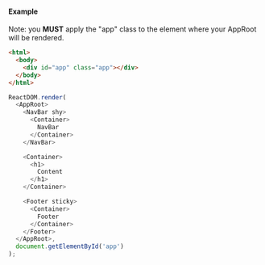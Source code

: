 #### Example

Note: you **MUST** apply the "app" class to the element where your AppRoot will be rendered.

```html static
<html>
  <body>
    <div id="app" class="app"></div>
  </body>
</html>
```

```js static
ReactDOM.render(
  <AppRoot>
    <NavBar shy>
      <Container>
        NavBar
      </Container>
    </NavBar>

    <Container>
      <h1>
        Content
      </h1>
    </Container>

    <Footer sticky>
      <Container>
        Footer
      </Container>
    </Footer>
  </AppRoot>,
  document.getElementById('app')
);
```
